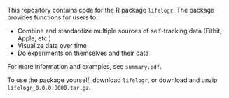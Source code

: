 This repository contains code for the R package `lifelogr`. The package provides functions for users to:
  - Combine and standardize multiple sources of self-tracking data (Fitbit, Apple, etc.)
  - Visualize data over time
  - Do experiments on themselves and their data

For more information and examples, see `summary.pdf`.

To use the package yourself, download `lifelogr`, or download and unzip `lifelogr_0.0.0.9000.tar.gz`.
